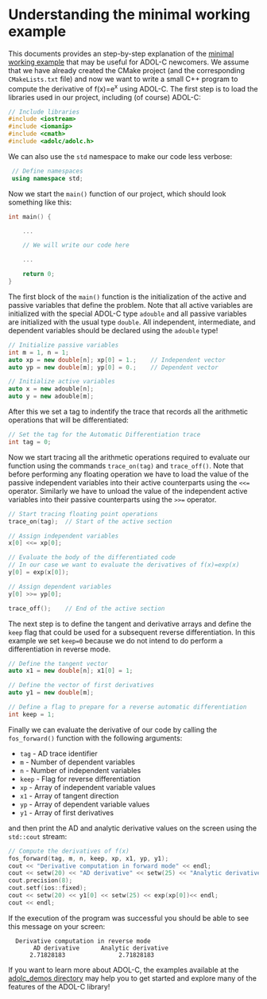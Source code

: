 # Understanding the minimal working example

This documents provides an step-by-step explanation of the [minimal working example](./adolc_minimal_working_example.md) that may be useful for ADOL-C newcomers.
We assume that we have already created the CMake project (and the corresponding `CMakeLists.txt` file) and now we want to write a small C++ program to compute the derivative of f(x)=e<sup>x</sup>  using ADOL-C.
The first step is to load the libraries used in our project, including (of course) ADOL-C:

```cpp
// Include libraries
#include <iostream>
#include <iomanip>
#include <cmath>
#include <adolc/adolc.h>
```

We can also use the `std` namespace to make our code less verbose:

```cpp
 // Define namespaces
 using namespace std;
```

Now we start the `main()` function of our project, which should look something like this:

```cpp
int main() {

    ...

    // We will write our code here

    ...

    return 0;
}
```

The first block of the `main()` function is the initialization of the active and passive variables that define the problem.
Note that all active variables are initialized with the special ADOL-C type `adouble` and all passive variables are initialized with the usual type `double`.
All independent, intermediate, and dependent variables should be declared using the `adouble` type!

```cpp
// Initialize passive variables
int m = 1, n = 1;
auto xp = new double[n]; xp[0] = 1.;    // Independent vector
auto yp = new double[m]; yp[0] = 0.;    // Dependent vector

// Initialize active variables
auto x = new adouble[n];
auto y = new adouble[m];
```

After this we set a tag to indentify the trace that records all the arithmetic operations that will be differentiated:

```cpp
// Set the tag for the Automatic Differentiation trace
int tag = 0;
```

 Now we start tracing all the arithmetic operations required to evaluate our function using the commands `trace_on(tag)` and `trace_off()`.
 Note that before performing any floating operation we have to load the value of the passive independent variables into their active counterparts using the `<<=` operator.
 Similarly we  have to unload the value of the independent active variables into their passive counterparts using the `>>=` operator.

```cpp
// Start tracing floating point operations
trace_on(tag);  // Start of the active section

// Assign independent variables
x[0] <<= xp[0];

// Evaluate the body of the differentiated code
// In our case we want to evaluate the derivatives of f(x)=exp(x)
y[0] = exp(x[0]);

// Assign dependent variables
y[0] >>= yp[0];

trace_off();    // End of the active section
```

The next step is to define the tangent and derivative arrays and define the `keep` flag that could be used for a subsequent reverse differentiation.
In this example we set `keep=0` because we do not intend to do perform a differentiation in reverse mode.

```cpp
// Define the tangent vector
auto x1 = new double[n]; x1[0] = 1;

// Define the vector of first derivatives
auto y1 = new double[m];

// Define a flag to prepare for a reverse automatic differentiation
int keep = 1;
```


Finally we can evaluate the derivative of our code by calling the `fos_forward()` function with the following arguments:

-  `tag` - AD trace identifier
- `m` - Number of dependent variables
- `n` -  Number of independent variables
- `keep` - Flag for reverse differentiation
-  `xp` - Array of independent variable values
- `x1` - Array of tangent direction
- `yp` - Array of dependent variable values
- `y1` -  Array of first derivatives

and then print the AD and analytic derivative values on the screen using the `std::cout` stream:

```cpp
// Compute the derivatives of f(x)
fos_forward(tag, m, n, keep, xp, x1, yp, y1);
cout << "Derivative computation in forward mode" << endl;
cout << setw(20) << "AD derivative" << setw(25) << "Analytic derivative" << endl;
cout.precision(8);
cout.setf(ios::fixed);
cout << setw(20) << y1[0] << setw(25) << exp(xp[0])<< endl;
cout << endl;
```

If the execution of the program was successful you should be able to see this message on your screen:

	  Derivative computation in reverse mode
	       AD derivative      Analytic derivative
		  2.71828183               2.71828183



If you want to learn more about ADOL-C, the examples available at the [adolc_demos directory](../adolc_demos/) may help you to get started and explore many of the features of the ADOL-C library!
